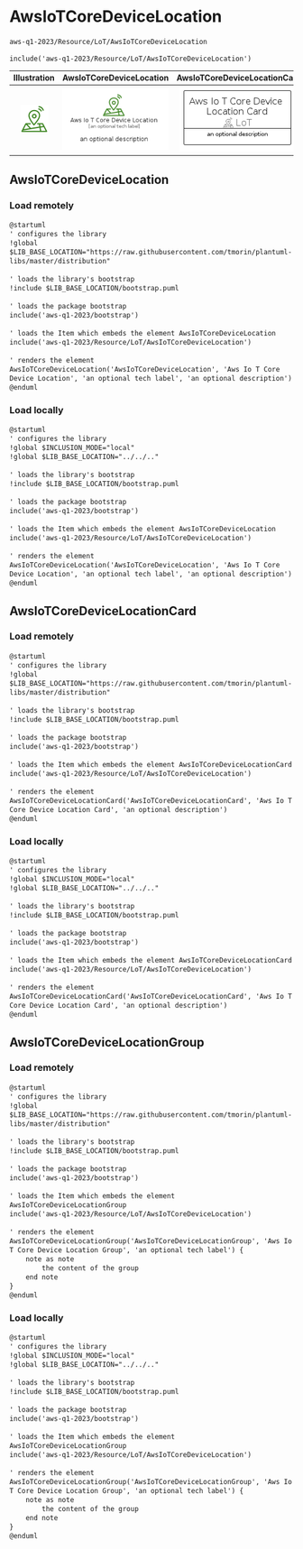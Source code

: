 # AwsIoTCoreDeviceLocation


```text
aws-q1-2023/Resource/LoT/AwsIoTCoreDeviceLocation
```

```text
include('aws-q1-2023/Resource/LoT/AwsIoTCoreDeviceLocation')
```



| Illustration | AwsIoTCoreDeviceLocation | AwsIoTCoreDeviceLocationCard | AwsIoTCoreDeviceLocationGroup |
| :---: | :---: | :---: | :---: |
| ![illustration for Illustration](../../../aws-q1-2023/Resource/LoT/AwsIoTCoreDeviceLocation.png) | ![illustration for AwsIoTCoreDeviceLocation](../../../aws-q1-2023/Resource/LoT/AwsIoTCoreDeviceLocation.Local.png) | ![illustration for AwsIoTCoreDeviceLocationCard](../../../aws-q1-2023/Resource/LoT/AwsIoTCoreDeviceLocationCard.Local.png) | ![illustration for AwsIoTCoreDeviceLocationGroup](../../../aws-q1-2023/Resource/LoT/AwsIoTCoreDeviceLocationGroup.Local.png) |




## AwsIoTCoreDeviceLocation

### Load remotely
```plantuml
@startuml
' configures the library
!global $LIB_BASE_LOCATION="https://raw.githubusercontent.com/tmorin/plantuml-libs/master/distribution"

' loads the library's bootstrap
!include $LIB_BASE_LOCATION/bootstrap.puml

' loads the package bootstrap
include('aws-q1-2023/bootstrap')

' loads the Item which embeds the element AwsIoTCoreDeviceLocation
include('aws-q1-2023/Resource/LoT/AwsIoTCoreDeviceLocation')

' renders the element
AwsIoTCoreDeviceLocation('AwsIoTCoreDeviceLocation', 'Aws Io T Core Device Location', 'an optional tech label', 'an optional description')
@enduml
```

### Load locally
```plantuml
@startuml
' configures the library
!global $INCLUSION_MODE="local"
!global $LIB_BASE_LOCATION="../../.."

' loads the library's bootstrap
!include $LIB_BASE_LOCATION/bootstrap.puml

' loads the package bootstrap
include('aws-q1-2023/bootstrap')

' loads the Item which embeds the element AwsIoTCoreDeviceLocation
include('aws-q1-2023/Resource/LoT/AwsIoTCoreDeviceLocation')

' renders the element
AwsIoTCoreDeviceLocation('AwsIoTCoreDeviceLocation', 'Aws Io T Core Device Location', 'an optional tech label', 'an optional description')
@enduml
```

## AwsIoTCoreDeviceLocationCard

### Load remotely
```plantuml
@startuml
' configures the library
!global $LIB_BASE_LOCATION="https://raw.githubusercontent.com/tmorin/plantuml-libs/master/distribution"

' loads the library's bootstrap
!include $LIB_BASE_LOCATION/bootstrap.puml

' loads the package bootstrap
include('aws-q1-2023/bootstrap')

' loads the Item which embeds the element AwsIoTCoreDeviceLocationCard
include('aws-q1-2023/Resource/LoT/AwsIoTCoreDeviceLocation')

' renders the element
AwsIoTCoreDeviceLocationCard('AwsIoTCoreDeviceLocationCard', 'Aws Io T Core Device Location Card', 'an optional description')
@enduml
```

### Load locally
```plantuml
@startuml
' configures the library
!global $INCLUSION_MODE="local"
!global $LIB_BASE_LOCATION="../../.."

' loads the library's bootstrap
!include $LIB_BASE_LOCATION/bootstrap.puml

' loads the package bootstrap
include('aws-q1-2023/bootstrap')

' loads the Item which embeds the element AwsIoTCoreDeviceLocationCard
include('aws-q1-2023/Resource/LoT/AwsIoTCoreDeviceLocation')

' renders the element
AwsIoTCoreDeviceLocationCard('AwsIoTCoreDeviceLocationCard', 'Aws Io T Core Device Location Card', 'an optional description')
@enduml
```

## AwsIoTCoreDeviceLocationGroup

### Load remotely
```plantuml
@startuml
' configures the library
!global $LIB_BASE_LOCATION="https://raw.githubusercontent.com/tmorin/plantuml-libs/master/distribution"

' loads the library's bootstrap
!include $LIB_BASE_LOCATION/bootstrap.puml

' loads the package bootstrap
include('aws-q1-2023/bootstrap')

' loads the Item which embeds the element AwsIoTCoreDeviceLocationGroup
include('aws-q1-2023/Resource/LoT/AwsIoTCoreDeviceLocation')

' renders the element
AwsIoTCoreDeviceLocationGroup('AwsIoTCoreDeviceLocationGroup', 'Aws Io T Core Device Location Group', 'an optional tech label') {
    note as note
        the content of the group
    end note
}
@enduml
```

### Load locally
```plantuml
@startuml
' configures the library
!global $INCLUSION_MODE="local"
!global $LIB_BASE_LOCATION="../../.."

' loads the library's bootstrap
!include $LIB_BASE_LOCATION/bootstrap.puml

' loads the package bootstrap
include('aws-q1-2023/bootstrap')

' loads the Item which embeds the element AwsIoTCoreDeviceLocationGroup
include('aws-q1-2023/Resource/LoT/AwsIoTCoreDeviceLocation')

' renders the element
AwsIoTCoreDeviceLocationGroup('AwsIoTCoreDeviceLocationGroup', 'Aws Io T Core Device Location Group', 'an optional tech label') {
    note as note
        the content of the group
    end note
}
@enduml
```


